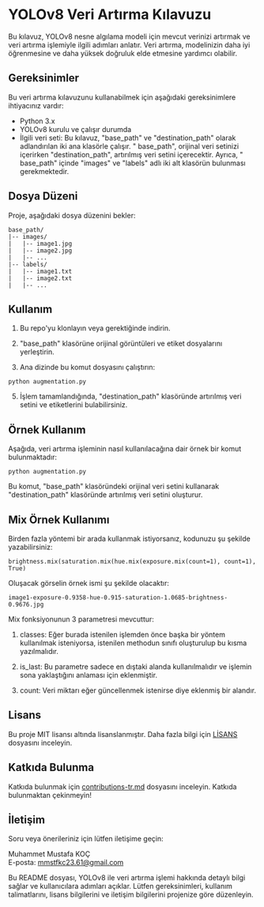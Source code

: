 # YOLOv8 Veri Artırma Kılavuzu

Bu kılavuz, YOLOv8 nesne algılama modeli için mevcut verinizi artırmak ve veri artırma işlemiyle ilgili adımları
anlatır. Veri artırma, modelinizin daha iyi öğrenmesine ve daha yüksek doğruluk elde etmesine yardımcı olabilir.

## Gereksinimler

Bu veri artırma kılavuzunu kullanabilmek için aşağıdaki gereksinimlere ihtiyacınız vardır:

- Python 3.x
- YOLOv8 kurulu ve çalışır durumda
- İlgili veri seti: Bu kılavuz, "base_path" ve "destination_path" olarak adlandırılan iki ana klasörle çalışır. "
  base_path", orijinal veri setinizi içerirken "destination_path", artırılmış veri setini içerecektir. Ayrıca, "
  base_path" içinde "images" ve "labels" adlı iki alt klasörün bulunması gerekmektedir.

## Dosya Düzeni

Proje, aşağıdaki dosya düzenini bekler:

```
base_path/
|-- images/
|   |-- image1.jpg
|   |-- image2.jpg
|   |-- ...
|-- labels/
|   |-- image1.txt
|   |-- image2.txt
|   |-- ...
```

## Kullanım

1. Bu repo'yu klonlayın veya gerektiğinde indirin.

2. "base_path" klasörüne orijinal görüntüleri ve etiket dosyalarını yerleştirin.

3. Ana dizinde bu komut dosyasını çalıştırın:

```
python augmentation.py
```

5. İşlem tamamlandığında, "destination_path" klasöründe artırılmış veri setini ve etiketlerini bulabilirsiniz.

## Örnek Kullanım
Aşağıda, veri artırma işleminin nasıl kullanılacağına dair örnek bir komut bulunmaktadır:

```
python augmentation.py
```
Bu komut, "base_path" klasöründeki orijinal veri setini kullanarak "destination_path" klasöründe artırılmış veri setini
oluşturur.

## Mix Örnek Kullanımı
Birden fazla yöntemi bir arada kullanmak istiyorsanız, kodunuzu şu şekilde yazabilirsiniz:

```
brightness.mix(saturation.mix(hue.mix(exposure.mix(count=1), count=1), True)
```
Oluşacak görselin örnek ismi şu şekilde olacaktır:

```
image1-exposure-0.9358-hue-0.915-saturation-1.0685-brightness-0.9676.jpg
```
Mix fonksiyonunun 3 parametresi mevcuttur:

1. classes: Eğer burada istenilen işlemden önce başka bir yöntem kullanılmak isteniyorsa, istenilen methodun sınıfı
oluşturulup bu kısma yazılmalıdır.

2. is_last: Bu parametre sadece en dıştaki alanda kullanılmalıdır ve işlemin sona yaklaştığını anlaması için eklenmiştir.

3. count: Veri miktarı eğer güncellenmek istenirse diye eklenmiş bir alandır.

## Lisans
Bu proje MIT lisansı altında lisanslanmıştır. Daha fazla bilgi için [LİSANS](LICENSE.txt) dosyasını inceleyin.

## Katkıda Bulunma
Katkıda bulunmak için [contributions-tr.md](contributions-tr.md) dosyasını inceleyin. Katkıda bulunmaktan çekinmeyin!

## İletişim
Soru veya önerileriniz için lütfen iletişime geçin:

Muhammet Mustafa KOÇ <br>
E-posta: mmstfkc23.61@gmail.com

Bu README dosyası, YOLOv8 ile veri artırma işlemi hakkında detaylı bilgi sağlar ve kullanıcılara adımları açıklar.
Lütfen gereksinimleri, kullanım talimatlarını, lisans bilgilerini ve iletişim bilgilerini projenize göre düzenleyin.